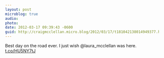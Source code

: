 ```yaml
---
layout: post
microblog: true
audio: 
photo: 
date: 2012-03-17 09:39:43 -0600
guid: http://craigmcclellan.micro.blog/2012/03/17/t181042138014949377.html
---
```

Best day on the road ever. I just wish @laura_mcclellan was here.  [t.co/HU5NY7tJ](http://t.co/HU5NY7tJ)
